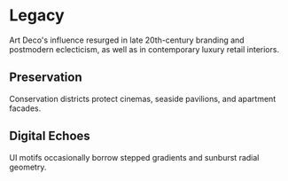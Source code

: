 # Legacy

Art Deco's influence resurged in late 20th-century branding and postmodern eclecticism, as well as in contemporary luxury retail interiors.

## Preservation

Conservation districts protect cinemas, seaside pavilions, and apartment facades.

## Digital Echoes

UI motifs occasionally borrow stepped gradients and sunburst radial geometry.
